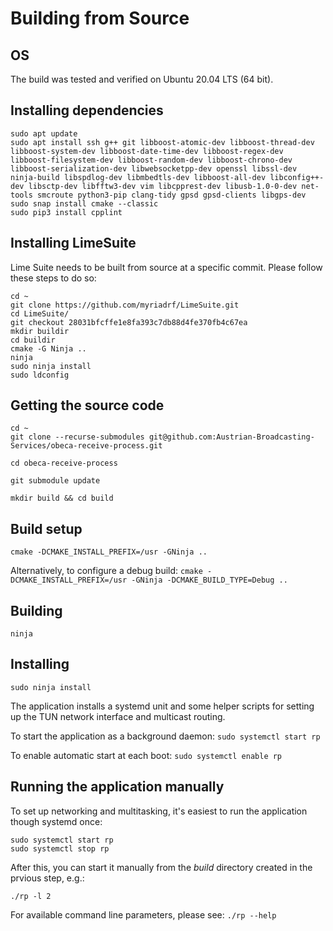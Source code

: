 # Building from Source

## OS

The build was tested and verified on Ubuntu 20.04 LTS (64 bit).

## Installing dependencies

````
sudo apt update
sudo apt install ssh g++ git libboost-atomic-dev libboost-thread-dev libboost-system-dev libboost-date-time-dev libboost-regex-dev libboost-filesystem-dev libboost-random-dev libboost-chrono-dev libboost-serialization-dev libwebsocketpp-dev openssl libssl-dev ninja-build libspdlog-dev libmbedtls-dev libboost-all-dev libconfig++-dev libsctp-dev libfftw3-dev vim libcpprest-dev libusb-1.0-0-dev net-tools smcroute python3-pip clang-tidy gpsd gpsd-clients libgps-dev
sudo snap install cmake --classic
sudo pip3 install cpplint
````

## Installing LimeSuite

Lime Suite needs to be built from source at a specific commit. Please follow these steps to do so:

````
cd ~
git clone https://github.com/myriadrf/LimeSuite.git
cd LimeSuite/
git checkout 28031bfcffe1e8fa393c7db88d4fe370fb4c67ea
mkdir buildir
cd buildir
cmake -G Ninja ..
ninja
sudo ninja install
sudo ldconfig
````

## Getting the source code

````
cd ~
git clone --recurse-submodules git@github.com:Austrian-Broadcasting-Services/obeca-receive-process.git

cd obeca-receive-process

git submodule update

mkdir build && cd build
````

## Build setup
`` cmake -DCMAKE_INSTALL_PREFIX=/usr -GNinja .. ``

Alternatively, to configure a debug build:
`` cmake -DCMAKE_INSTALL_PREFIX=/usr -GNinja -DCMAKE_BUILD_TYPE=Debug .. ``

## Building
`` ninja ``

## Installing
`` sudo ninja install `` 

The application installs a systemd unit and some helper scripts for setting up the TUN network interface and multicast routing.

To start the application as a background daemon:
`` sudo systemctl start rp ``

To enable automatic start at each boot:
`` sudo systemctl enable rp ``

## Running the application manually

To set up networking and multitasking, it's easiest to run the application though systemd once:
```` 
sudo systemctl start rp 
sudo systemctl stop rp  
````

After this, you can start it manually from the _build_ directory created in the prvious step, e.g.:

`` ./rp -l 2 ``

For available command line parameters, please see:
`` ./rp --help ``


